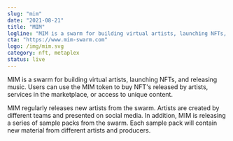 ```yaml
---
slug: "mim"
date: "2021-08-21"
title: "MIM"
logline: "MIM is a swarm for building virtual artists, launching NFTs, and releasing music."
cta: "https://www.mim-swarm.com"
logo: /img/mim.svg
category: nft, metaplex
status: live
---
```


MIM is a swarm for building virtual artists, launching NFTs, and releasing music. Users can use the MIM token to buy NFT's released by artists, services in the marketplace, or access to unique content.

MIM regularly releases new artists from the swarm. Artists are created by different teams and presented on social media. In addition, MIM is releasing a series of sample packs from the swarm. Each sample pack will contain new material from different artists and producers.


